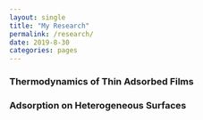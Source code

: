 ```yaml
---
layout: single
title: "My Research"
permalink: /research/
date: 2019-8-30
categories: pages
---
```

### Thermodynamics of Thin Adsorbed Films 





### Adsorption on Heterogeneous Surfaces








